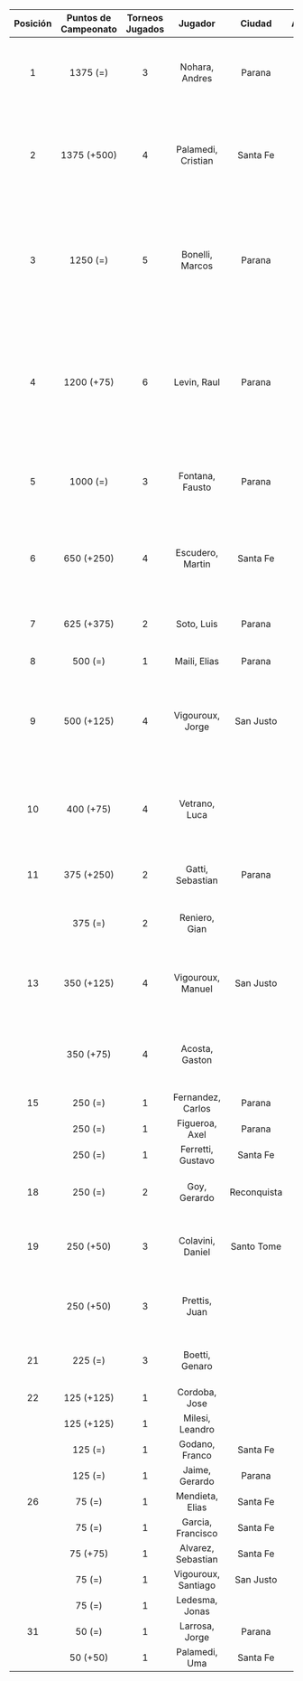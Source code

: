 |  Posición  |  Puntos de Campeonato  |  Torneos Jugados  |       Jugador       |   Ciudad    |  Afiliación  |                            Puntos sumados                            |
|:----------:|:----------------------:|:-----------------:|:-------------------:|:-----------:|:------------:|:--------------------------------------------------------------------:|
|     1      |        1375 (=)        |         3         |   Nohara, Andres    |   Parana    |              |                  500 (T01) + 500 (T05) + 375 (T02)                   |
|     2      |      1375 (+500)       |         4         | Palamedi, Cristian  |  Santa Fe   |   Atemeli    |            500 (T06) + 500 (T03) + 250 (T05) + 125 (T02)             |
|     3      |        1250 (=)        |         5         |   Bonelli, Marcos   |   Parana    |   Aspatem    |      375 (T04) + 375 (T03) + 250 (T05) + 125 (T01) + 125 (T02)       |
|     4      |       1200 (+75)       |         6         |     Levin, Raul     |   Parana    |              | 375 (T05) + 250 (T02) + 250 (T01) + 125 (T04) + 125 (T03) + 75 (T06) |
|     5      |        1000 (=)        |         3         |   Fontana, Fausto   |   Parana    |   Aspatem    |                  500 (T02) + 375 (T01) + 125 (T04)                   |
|     6      |       650 (+250)       |         4         |  Escudero, Martin   |  Santa Fe   |   Atemeli    |             250 (T03) + 250 (T06) + 75 (T01) + 75 (T02)              |
|     7      |       625 (+375)       |         2         |     Soto, Luis      |   Parana    | Tiro Federal |                        375 (T06) + 250 (T02)                         |
|     8      |        500 (=)         |         1         |    Maili, Elias     |   Parana    |   Aspatem    |                              500 (T04)                               |
|     9      |       500 (+125)       |         4         |  Vigouroux, Jorge   |  San Justo  | Tiro Federal |            125 (T05) + 125 (T06) + 125 (T04) + 125 (T03)             |
|     10     |       400 (+75)        |         4         |    Vetrano, Luca    |             |              |             125 (T05) + 125 (T03) + 75 (T04) + 75 (T06)              |
|     11     |       375 (+250)       |         2         |  Gatti, Sebastian   |   Parana    |              |                        250 (T06) + 125 (T04)                         |
|            |        375 (=)         |         2         |    Reniero, Gian    |             |              |                        250 (T03) + 125 (T05)                         |
|     13     |       350 (+125)       |         4         |  Vigouroux, Manuel  |  San Justo  | Tiro Federal |              125 (T06) + 75 (T03) + 75 (T05) + 75 (T04)              |
|            |       350 (+75)        |         4         |   Acosta, Gaston    |             |              |              125 (T02) + 75 (T06) + 75 (T05) + 75 (T04)              |
|     15     |        250 (=)         |         1         |  Fernandez, Carlos  |   Parana    | Tiro Federal |                              250 (T04)                               |
|            |        250 (=)         |         1         |   Figueroa, Axel    |   Parana    |   Aspatem    |                              250 (T04)                               |
|            |        250 (=)         |         1         |  Ferretti, Gustavo  |  Santa Fe   |   Atemeli    |                              250 (T01)                               |
|     18     |        250 (=)         |         2         |    Goy, Gerardo     | Reconquista |    ATMAR     |                        125 (T01) + 125 (T02)                         |
|     19     |       250 (+50)        |         3         |  Colavini, Daniel   | Santo Tome  |   Atemeli    |                   125 (T05) + 75 (T03) + 50 (T06)                    |
|            |       250 (+50)        |         3         |    Prettis, Juan    |             |              |                   125 (T01) + 75 (T04) + 50 (T06)                    |
|     21     |        225 (=)         |         3         |   Boetti, Genaro    |             |              |                    75 (T03) + 75 (T05) + 75 (T04)                    |
|     22     |       125 (+125)       |         1         |    Cordoba, Jose    |             |              |                              125 (T06)                               |
|            |       125 (+125)       |         1         |   Milesi, Leandro   |             |              |                              125 (T06)                               |
|            |        125 (=)         |         1         |   Godano, Franco    |  Santa Fe   |   ATEMELI    |                              125 (T01)                               |
|            |        125 (=)         |         1         |   Jaime, Gerardo    |   Parana    |   Aspatem    |                              125 (T03)                               |
|     26     |         75 (=)         |         1         |   Mendieta, Elias   |  Santa Fe   |              |                               75 (T05)                               |
|            |         75 (=)         |         1         |  Garcia, Francisco  |  Santa Fe   |   Atemeli    |                               75 (T03)                               |
|            |        75 (+75)        |         1         | Alvarez, Sebastian  |  Santa Fe   |   Atemeli    |                               75 (T06)                               |
|            |         75 (=)         |         1         | Vigouroux, Santiago |  San Justo  | Tiro Federal |                               75 (T04)                               |
|            |         75 (=)         |         1         |   Ledesma, Jonas    |             |              |                               75 (T04)                               |
|     31     |         50 (=)         |         1         |   Larrosa, Jorge    |   Parana    | Tiro Federal |                               50 (T01)                               |
|            |        50 (+50)        |         1         |    Palamedi, Uma    |  Santa Fe   |   Atemeli    |                               50 (T06)                               |